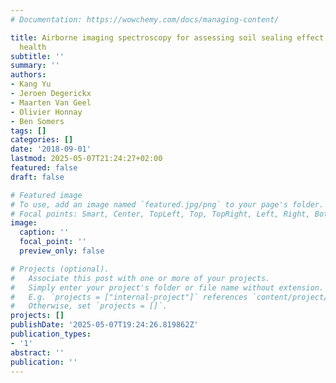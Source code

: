 ```yaml
---
# Documentation: https://wowchemy.com/docs/managing-content/

title: Airborne imaging spectroscopy for assessing soil sealing effect on urban tree
  health
subtitle: ''
summary: ''
authors:
- Kang Yu
- Jeroen Degerickx
- Maarten Van Geel
- Olivier Honnay
- Ben Somers
tags: []
categories: []
date: '2018-09-01'
lastmod: 2025-05-07T21:24:27+02:00
featured: false
draft: false

# Featured image
# To use, add an image named `featured.jpg/png` to your page's folder.
# Focal points: Smart, Center, TopLeft, Top, TopRight, Left, Right, BottomLeft, Bottom, BottomRight.
image:
  caption: ''
  focal_point: ''
  preview_only: false

# Projects (optional).
#   Associate this post with one or more of your projects.
#   Simply enter your project's folder or file name without extension.
#   E.g. `projects = ["internal-project"]` references `content/project/deep-learning/index.md`.
#   Otherwise, set `projects = []`.
projects: []
publishDate: '2025-05-07T19:24:26.819862Z'
publication_types:
- '1'
abstract: ''
publication: ''
---
```

